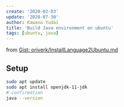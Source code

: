 ```yaml
---
create: '2020-02-03'
update: '2020-07-30'
author: Kawano Yudai
title: 'Build Java environment on ubuntu'
tags: [ubuntu, java]
---
```


from [Gist: oriverk/InstallLanguage2Ubuntu.md](https://gist.github.com/oriverk/5d0352c7ca673883d9326e5ce0fb2ae1)

## Setup
```sh
sudo apt update
sudo apt install openjdk-11-jdk
# confirmation
java --version
```